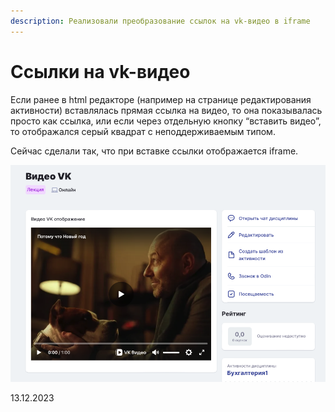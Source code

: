 ```yaml
---
description: Реализовали преобразование ссылок на vk-видео в iframe
---
```


# Ссылки на vk-видео

Если ранее в html редакторе (например на странице редактирования активности) вставлялась прямая ссылка на видео, то она показывалась просто как ссылка, или если через отдельную кнопку “вставить видео”, то отображался серый квадрат с неподдерживаемым типом.

Сейчас сделали так, что при вставке ссылки отображается iframe.

![](<../../.gitbook/assets/image (4) (1) (1) (1) (1) (1) (1) (1) (1) (1) (1) (1).png>)

13.12.2023
